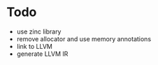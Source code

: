 # Todo
* use zinc library
* remove allocator and use memory annotations
* link to LLVM
* generate LLVM IR